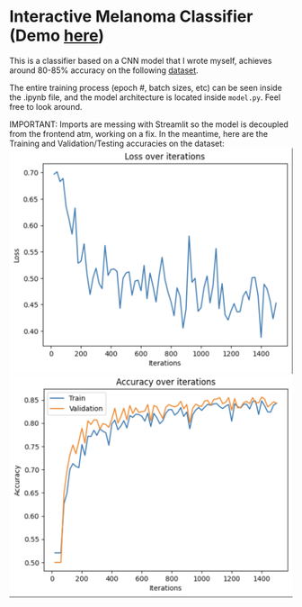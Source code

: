 # Interactive Melanoma Classifier (Demo [here](https://melanomas.streamlit.app))
This is a classifier based on a CNN model that I wrote myself, achieves around 80-85% accuracy on the 
following [dataset](https://www.kaggle.com/datasets/hasnainjaved/melanoma-skin-cancer-dataset-of-10000-images/data).

The entire training process (epoch #, batch sizes, etc) can be seen inside the .ipynb file, and the model architecture is located inside ```model.py```. Feel free to look around.

IMPORTANT: Imports are messing with Streamlit so the model is decoupled from the frontend atm, working on a fix.
In the meantime, here are the Training and Validation/Testing accuracies on the dataset:
![Training loss](train.png)
![Test/Validation](accuracy.png)

